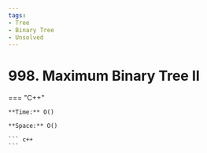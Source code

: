 ```yaml
---
tags:
- Tree
- Binary Tree
- Unsolved
---
```



# 998. Maximum Binary Tree II

=== "C++"

    **Time:** O()

    **Space:** O()

    ``` c++
    ```